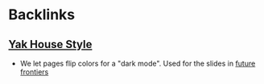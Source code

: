 
# Backlinks
## [Yak House Style](<Yak House Style.md>)
- We let pages flip colors for a "dark mode". Used for the slides in [future frontiers](<future frontiers.md>)

